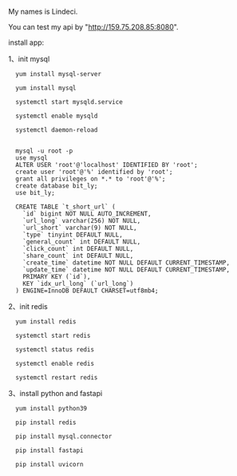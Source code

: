 My names is Lindeci.

You can test my api by "http://159.75.208.85:8080".


install app:

1、init mysql

      yum install mysql-server
      
      yum install mysql
      
      systemctl start mysqld.service
      
      systemctl enable mysqld
      
      systemctl daemon-reload
      

      mysql -u root -p
      use mysql
      ALTER USER 'root'@'localhost' IDENTIFIED BY 'root';
      create user 'root'@'%' identified by 'root';
      grant all privileges on *.* to 'root'@'%';
      create database bit_ly;
      use bit_ly;

      CREATE TABLE `t_short_url` (
        `id` bigint NOT NULL AUTO_INCREMENT,
        `url_long` varchar(256) NOT NULL,
        `url_short` varchar(9) NOT NULL,
        `type` tinyint DEFAULT NULL,
        `general_count` int DEFAULT NULL,
        `click_count` int DEFAULT NULL,
        `share_count` int DEFAULT NULL,
        `create_time` datetime NOT NULL DEFAULT CURRENT_TIMESTAMP,
        `update_time` datetime NOT NULL DEFAULT CURRENT_TIMESTAMP,
        PRIMARY KEY (`id`),
        KEY `idx_url_long` (`url_long`)
      ) ENGINE=InnoDB DEFAULT CHARSET=utf8mb4;
      
      
2、init redis 

      yum install redis
      
      systemctl start redis
      
      systemctl status redis
      
      systemctl enable redis
      
      systemctl restart redis
      


3、install python and fastapi

      yum install python39
      
      pip install redis
      
      pip install mysql.connector
      
      pip install fastapi
      
      pip install uvicorn
      
